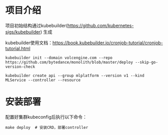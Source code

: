 # 项目介绍

项目初始结构通过kubebuilder(https://github.com/kubernetes-sigs/kubebuilder) 生成

kubebuilder使用文档：https://book.kubebuilder.io/cronjob-tutorial/cronjob-tutorial.html

```
kubebuilder init --domain volcengine.com --repo https://github.com/bytedance/monolith/blob/master/deploy --skip-go-version-check

kubebuilder create api --group mlplatform --version v1 --kind MLService --controller --resource
```

# 安装部署

配置好集群kubeconfig后执行以下命令：

```
make deploy  # 安装CRD，部署controller
```

